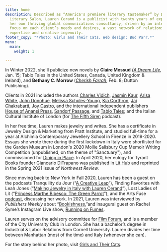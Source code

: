 ```yaml
---
title: home
description: Described as “America's premiere literary tastemaker” by Damian Barr's
  Literary Salon, Lauren Cerand is a publicist with twenty years of experience running
  her own thriving global communications consultancy, driven by an intensive personal
  focus on each client’s needs and desires, a vast network of relationships, and unparalleled
  expertise and creative ingenuity.
footer_copy: "*Photo: Girls and Their Cats. Web design: Bud Parr.*"
menu:
  main:
    weight: 1

---
```

In Winter 2022, she'll publicize new novels by **Claire Messud** _(_[_A Dream Life_](https://www.ipgbook.com/a-dream-life-products-9781649697295.php)_,_ Jan. 15; Tablo Tales in the United States, Canada, United Kingdom & Ireland), and **Bethany C. Morrow** ([_Cherish Farrah_](https://www.penguinrandomhouse.com/books/673509/cherish-farrah-by-bethany-c-morrow/), Feb. 8; Dutton Publishing).

Clients in 2021 included the authors [Charles Vidich](https://www.germsatbaybook.com/), [Jasmin Kaur](https://www.jasminkaur.com/), [Arisa White](https://arisawhite.com/), [John Donohue](https://alltherestaurants.com/), [Melissa Scholes-Young](http://melissascholesyoung.com/), [Kia Corthron](http://www.kiacorthron-author.com/index.htm), [Jai Chakrabarti](http://jai-chakrabarti.squarespace.com/), [Joy Castro](https://www.joycastro.com/), and the international independent publishers [House of Anansi Press](https://houseofanansi.com/), [Sandorf Passage](https://sandorfpassage.org/), and [Tablo Tales](https://tablo.com/tablo-tales); and the Italian Cultural Institute of London (for [The Fifth Siren](https://www.thefifthsiren.com/) podcast).

In her free time, Lauren makes jewelry and writes. She has a certificate in Jewelry Design & Marketing from Pratt Institute, and studied full-time for a year at Alchimia Contemporary Jewellery School in Firenze in 2019-2020. Essays she wrote there during the first lockdown in Italy were shortlisted for the Garden Museum in London's 2020 Mollie Salisbury Cup Memoir Writing Competition (unpublished, on the theme of "Sanctuary"), and commissioned for [Dining in Place](https://dininginplace.com/essay/in-isolation-with-lauren-cerand/). In April 2020, her eulogy for Tyrant Books founder Giancarlo DiTrapano was published in [Lit Hub](https://lithub.com/well-always-have-the-best-day-of-our-lives-remembering-giancarlo-ditrapano/) and reprinted in the Spring 2021 issue of _Northwest Review._

Since moving back to New York in Fall 2020, Lauren has been a guest on the podcasts Tranquility du Jour (“[A Creative Leap](https://kimberlywilson.com/podcasts/tranquility-du-jour-512-creative-leap/)”), Finding Favorites with Leah Jones (“[Making Jewelry in Italy with Lauren Cerand](https://findingfavorites.podbean.com/e/making-jewelry-in-italy-with-lauren-cerand/)”), Lost Ladies of Lit (“[Princess Marthe Bibesco: The Green Parrot](https://www.lostladiesoflit.com/podcast/23-marthe-bibesco-the-green-parrot-with-lauren-cerand)”), and the Arts Fuse [podcast](https://artsfuse.org/category/podcast/), discussing her work. In 2021, Lauren was interviewed by _Publishers Weekly_ about “[Bookishness](https://www.publishersweekly.com/pw/by-topic/industry-news/publisher-news/article/86110-how-bookishness-affects-the-book-biz.html),”and inaugural guest on Rachel Syme’s Instagram Live show, [Running on Fumes](https://www.instagram.com/tv/CN8iZQSnIms/?igshid=1po0cwomaemjx).

Lauren serves on the advisory committee for [Film Forum](https://filmforum.org/), and is a member of the City University Club in London. She has a bachelor’s degree in Industrial & Labor Relations from Cornell University. Lauren divides her time between Manhattan (most of the time) and Italy (whenever she can).

For the story behind her photo, visit [Girls and Their Cats](https://www.girlsandtheircats.com/blog/lauren-cerand-and-toscano).